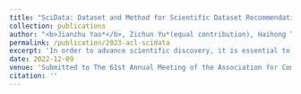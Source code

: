 ```yaml
---
title: "SciData: Dataset and Method for Scientific Dataset Recommendation"
collection: publications
author: "<b>Jianzhu Yao*</b>, Zichun Yu*(equal contribution), Haihong Tang, Jinxiong Xia, Zequn Liu, Sheng Wang"
permalink: /publication/2023-acl-scidata
excerpt: 'In order to advance scientific discovery, it is essential to answer scientific questions regarding a particular field of study. However, these questions might not be answered easily with just a few words and might mislead scientists, delaying scientific discovery. In this paper, we propose to recommend scientific datasets instead of directly answering each question. We introduce sciDataQA, a novel scientific dataset recommendation dataset with 43466 scientific datasets and over 200K questions, including each dataset's title, citation information, summary, and abstract. We construct the dataset with large pre-trained language models and utilize a contrastive-learning-based approach to filter the low-quality questions. Based on this dataset, we develop a novel recursive retrieval approach for scientific dataset recommendation. Further, we illustrate how our dataset can be used to study citation prediction and improve existing scientific QA systems. Extensive experiments show the effectiveness of our recursive retrieval approach and the improvement in the low-resource setting of two existing scientific QA systems with our dataset. '
date: 2022-12-09
venue: 'Submitted to The 61st Annual Meeting of the Association for Computational Linguistics. ACL 2023.'
citation: ''
---
```

